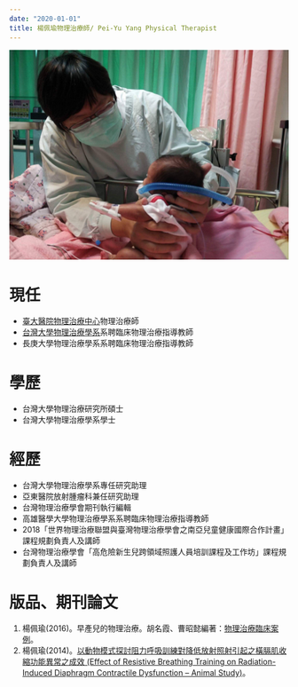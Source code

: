 ```yaml
---
date: "2020-01-01"
title: 楊佩瑜物理治療師/ Pei-Yu Yang Physical Therapist
---
```



![](peiyu_and_baby2.jpg)


# 現任

* [臺大醫院物理治療中心](https://www.ntuh.gov.tw/PTC/Fpage.action?muid=3&fid=1222)物理治療師  
* [台灣大學物理治療學系](https://www.mc.ntu.edu.tw/ntupt/Index.action)系聘臨床物理治療指導教師  
* 長庚大學物理治療學系系聘臨床物理治療指導教師  

# 學歷
* 台灣大學物理治療研究所碩士  
* 台灣大學物理治療學系學士  

# 經歷
* 台灣大學物理治療學系專任研究助理  
* 亞東醫院放射腫瘤科兼任研究助理  
* 台灣物理治療學會期刊執行編輯  
* 高雄醫學大學物理治療學系系聘臨床物理治療指導教師  
* 2018「世界物理治療聯盟與臺灣物理治療學會之南亞兒童健康國際合作計畫」課程規劃負責人及講師  
* 台灣物理治療學會「高危險新生兒跨領域照護人員培訓課程及工作坊」課程規劃負責人及講師

# 版品、期刊論文
1. 楊佩瑜(2016)。早產兒的物理治療。胡名霞、曹昭懿編著：[物理治療臨床案例](https://www.govbooks.com.tw/books/111672)。 
2. 楊佩瑜(2014)。[以動物模式探討阻力呼吸訓練對降低放射照射引起之橫膈肌收縮功能異常之成效 (Effect of Resistive Breathing Training on Radiation-Induced Diaphragm Contractile Dysfunction – Animal Study)](https://www.airitilibrary.com/Publication/alDetailedMesh?DocID=U0001-1808201416395900)。
